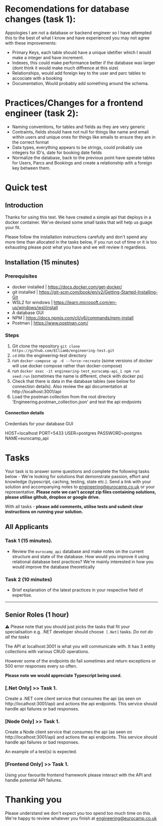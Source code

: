# Recomendations for database changes (task 1):
Appologies I am not a database or backend engineer so I have attempted this to the best of what I know and have experienced you may not agree with these improvements:
 - Primary Keys, each table should have a unique idetifier which I would make a integer and have increment.
 - Indexes, this could make performance better if the database was larger (dont think it would make much diffrence at this size)
 - Relationships, would add foreign key to the user and parc tables to accociate with a booking
 - Documentation, Would probably add something around the schema.

# Practices/Changes for a frontend engineer (task 2):
- Naming conventions, for tables and fields as they are very generic
- Contraints, fields should have not null for things like name and email within users and unique ones for things like emails to ensure they are in the correct format
- Data types, everything appears to be strings, could probably use integers for ID's, date for booking date fields
- Normalize the database, back to the previous point have sperate tables for Users, Parcs and Bookings and create a relationship with a foreign key between them.

# Quick test

## Introduction

Thanks for using this test. We have created a simple api that deploys in a docker container. 
We've devised some small tasks that will help us guage your fit. 

Please follow the installation instructions carefully and don't spend any more time than allocated in the tasks below, if you run out of time or it is too exhausting please post what you have and we will review it regardless.

## Installation (15 minutes)

### Prerequisites

- docker installed | https://docs.docker.com/get-docker/
- git installed | https://git-scm.com/book/en/v2/Getting-Started-Installing-Git
- WSL2 for windows | https://learn.microsoft.com/en-us/windows/wsl/install
- A database GUI
- NPM | https://docs.npmjs.com/cli/v6/commands/npm-install
- Postman | https://www.postman.com/

### Steps

1. Git clone the repository `git clone https://github.com/ECliamb/engineering-test.git`
2. `cd` into the engineering-test directory
3. run `docker-compose up -d --force-recreate`  (some versions of docker will use docker compose rather than docker-compose)
4. run `docker exec -it engineering-test_eurocamp-api_1 npm run seed:run` (sometimes the name is different, check with docker ps)
5. Check that there is data in the database tables (see below for connection details). Also review the api documentation at http://localhost:3001/api
6. Load the postman collection from the root directory 'Engineering.postman_collection.json' and test the api endpoints

#### Connection details
Credentials for your database GUI 

HOST=localhost
PORT=5433
USER=postgres
PASSWORD=postgres
NAME=eurocamp_api


# Tasks

Your task is to answer some questions and complete the following tasks below - We're looking for solutions that demonstrate passion, effort and knowledge (typescript, caching, testing, state etc.). Send a link with your solution and accompanying notes to engineering@eurocamp.co.uk or your representative. <b>Please note we can't accept zip files containing solutions, please utilise github, dropbox or google drive.</b>

With all tasks - **please add comments, utilise tests and submit clear instructions on running your solution.**

## All Applicants

### Task 1 (15 minutes). 

 - Review the `eurocamp_api` database and make notes on the current structure and state of the database. How would you improve it using relational database best practices? We're mainly interested in how you would improve the database theoretically

### Task 2 (10 minutes)

- Brief explanation of the latest practices in your respective field of expertise.

<hr />

## Senior Roles (1 hour)

:warning: Please note that you should just picks the tasks that fit your specialisation e.g. .NET developer should choose` [.Net]` tasks. <i>Do not do all the tasks</i>

The API at localhost:3001 is what you will communicate with. It has 3 entity collections with various CRUD operations. 

However some of the endpoints do fail sometimes and return exceptions or 500 error responses every so often.

<b>Please note we would appreciate Typescript being used.</b>

### **[.Net Only] >> Task 1.**

Create a .NET core client service that consumes the api (as seen on http://localhost:3001/api) and actions the api endpoints. This service should handle api failures or bad responses. 


### **[Node Only] >> Task 1.**

Create a Node client service that consumes the api (as seen on http://localhost:3001/api) and actions the api endpoints. This service should handle api failures or bad responses. 

An example of a test(s) is expected.


### **[Frontend Only] >> Task 1.**

Using your favourite frontend framework please interact with the API and handle potential API failures.


# Thanking you
Please understand we don't expect you too spend too much time on this. We're happy to review whatever you finish at engineering@eurocamp.co.uk
